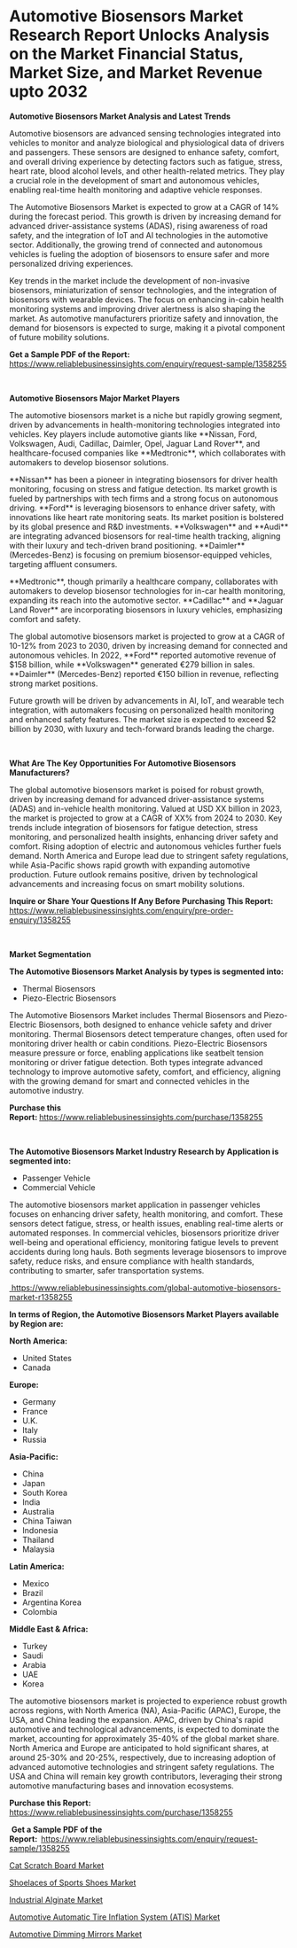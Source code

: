 <p><h1>Automotive Biosensors Market Research Report Unlocks Analysis on the Market Financial Status, Market Size, and Market Revenue upto 2032</h1></p><p><strong>Automotive Biosensors Market Analysis and Latest Trends</strong></p>
<p><p>Automotive biosensors are advanced sensing technologies integrated into vehicles to monitor and analyze biological and physiological data of drivers and passengers. These sensors are designed to enhance safety, comfort, and overall driving experience by detecting factors such as fatigue, stress, heart rate, blood alcohol levels, and other health-related metrics. They play a crucial role in the development of smart and autonomous vehicles, enabling real-time health monitoring and adaptive vehicle responses.</p><p>The Automotive Biosensors Market is expected to grow at a CAGR of 14% during the forecast period. This growth is driven by increasing demand for advanced driver-assistance systems (ADAS), rising awareness of road safety, and the integration of IoT and AI technologies in the automotive sector. Additionally, the growing trend of connected and autonomous vehicles is fueling the adoption of biosensors to ensure safer and more personalized driving experiences.</p><p>Key trends in the market include the development of non-invasive biosensors, miniaturization of sensor technologies, and the integration of biosensors with wearable devices. The focus on enhancing in-cabin health monitoring systems and improving driver alertness is also shaping the market. As automotive manufacturers prioritize safety and innovation, the demand for biosensors is expected to surge, making it a pivotal component of future mobility solutions.</p></p>
<p><strong>Get a Sample PDF of the Report:&nbsp;</strong> <a href="https://www.reliablebusinessinsights.com/enquiry/request-sample/1358255?utm_campaign=1873&utm_medium=2&utm_source=Github&utm_content=ia&utm_term=23012025&utm_id=automotive-biosensors">https://www.reliablebusinessinsights.com/enquiry/request-sample/1358255</a></p>
<p>&nbsp;</p>
<p><strong>Automotive Biosensors Major Market Players</strong></p>
<p><p>The automotive biosensors market is a niche but rapidly growing segment, driven by advancements in health-monitoring technologies integrated into vehicles. Key players include automotive giants like **Nissan, Ford, Volkswagen, Audi, Cadillac, Daimler, Opel, Jaguar Land Rover**, and healthcare-focused companies like **Medtronic**, which collaborates with automakers to develop biosensor solutions.</p><p>**Nissan** has been a pioneer in integrating biosensors for driver health monitoring, focusing on stress and fatigue detection. Its market growth is fueled by partnerships with tech firms and a strong focus on autonomous driving. **Ford** is leveraging biosensors to enhance driver safety, with innovations like heart rate monitoring seats. Its market position is bolstered by its global presence and R&D investments. **Volkswagen** and **Audi** are integrating advanced biosensors for real-time health tracking, aligning with their luxury and tech-driven brand positioning. **Daimler** (Mercedes-Benz) is focusing on premium biosensor-equipped vehicles, targeting affluent consumers.</p><p>**Medtronic**, though primarily a healthcare company, collaborates with automakers to develop biosensor technologies for in-car health monitoring, expanding its reach into the automotive sector. **Cadillac** and **Jaguar Land Rover** are incorporating biosensors in luxury vehicles, emphasizing comfort and safety.</p><p>The global automotive biosensors market is projected to grow at a CAGR of 10-12% from 2023 to 2030, driven by increasing demand for connected and autonomous vehicles. In 2022, **Ford** reported automotive revenue of $158 billion, while **Volkswagen** generated €279 billion in sales. **Daimler** (Mercedes-Benz) reported €150 billion in revenue, reflecting strong market positions.</p><p>Future growth will be driven by advancements in AI, IoT, and wearable tech integration, with automakers focusing on personalized health monitoring and enhanced safety features. The market size is expected to exceed $2 billion by 2030, with luxury and tech-forward brands leading the charge.</p></p>
<p>&nbsp;</p>
<p><strong>What Are The Key Opportunities For Automotive Biosensors Manufacturers?</strong></p>
<p><p>The global automotive biosensors market is poised for robust growth, driven by increasing demand for advanced driver-assistance systems (ADAS) and in-vehicle health monitoring. Valued at USD XX billion in 2023, the market is projected to grow at a CAGR of XX% from 2024 to 2030. Key trends include integration of biosensors for fatigue detection, stress monitoring, and personalized health insights, enhancing driver safety and comfort. Rising adoption of electric and autonomous vehicles further fuels demand. North America and Europe lead due to stringent safety regulations, while Asia-Pacific shows rapid growth with expanding automotive production. Future outlook remains positive, driven by technological advancements and increasing focus on smart mobility solutions.</p></p>
<p><strong>Inquire or Share Your Questions If Any Before Purchasing This Report:</strong> <a href="https://www.reliablebusinessinsights.com/enquiry/pre-order-enquiry/1358255?utm_campaign=1873&utm_medium=2&utm_source=Github&utm_content=ia&utm_term=23012025&utm_id=automotive-biosensors">https://www.reliablebusinessinsights.com/enquiry/pre-order-enquiry/1358255</a></p>
<p>&nbsp;</p>
<p><strong>Market Segmentation</strong></p>
<p><strong>The Automotive Biosensors Market Analysis by types is segmented into:</strong></p>
<p><ul><li>Thermal Biosensors</li><li>Piezo-Electric Biosensors</li></ul></p>
<p><p>The Automotive Biosensors Market includes Thermal Biosensors and Piezo-Electric Biosensors, both designed to enhance vehicle safety and driver monitoring. Thermal Biosensors detect temperature changes, often used for monitoring driver health or cabin conditions. Piezo-Electric Biosensors measure pressure or force, enabling applications like seatbelt tension monitoring or driver fatigue detection. Both types integrate advanced technology to improve automotive safety, comfort, and efficiency, aligning with the growing demand for smart and connected vehicles in the automotive industry.</p></p>
<p><strong>Purchase this Report:&nbsp;</strong><a href="https://www.reliablebusinessinsights.com/purchase/1358255?utm_campaign=1873&utm_medium=2&utm_source=Github&utm_content=ia&utm_term=23012025&utm_id=automotive-biosensors">https://www.reliablebusinessinsights.com/purchase/1358255</a></p>
<p>&nbsp;</p>
<p><strong>The Automotive Biosensors Market Industry Research by Application is segmented into:</strong></p>
<p><ul><li>Passenger Vehicle</li><li>Commercial Vehicle</li></ul></p>
<p><p>The automotive biosensors market application in passenger vehicles focuses on enhancing driver safety, health monitoring, and comfort. These sensors detect fatigue, stress, or health issues, enabling real-time alerts or automated responses. In commercial vehicles, biosensors prioritize driver well-being and operational efficiency, monitoring fatigue levels to prevent accidents during long hauls. Both segments leverage biosensors to improve safety, reduce risks, and ensure compliance with health standards, contributing to smarter, safer transportation systems.</p></p>
<p><a href="https://www.reliablebusinessinsights.com/global-automotive-biosensors-market-r1358255?utm_campaign=1873&utm_medium=2&utm_source=Github&utm_content=ia&utm_term=23012025&utm_id=automotive-biosensors">&nbsp;https://www.reliablebusinessinsights.com/global-automotive-biosensors-market-r1358255</a></p>
<p><strong>In terms of Region, the Automotive Biosensors Market Players available by Region are:</strong></p>
<p>
    <p> <strong> North America: </strong>
        <ul>
            <li>United States</li>
            <li>Canada</li>
        </ul>
        </p> 
    <p> <strong> Europe: </strong>
        <ul>
            <li>Germany</li>
            <li>France</li>
            <li>U.K.</li>
            <li>Italy</li>
            <li>Russia</li>
        </ul>
        </p> 
    <p> <strong> Asia-Pacific: </strong>
        <ul>
            <li>China</li>
            <li>Japan</li>
            <li>South Korea</li>
            <li>India</li>
            <li>Australia</li>
            <li>China Taiwan</li>
            <li>Indonesia</li>
            <li>Thailand</li>
            <li>Malaysia</li>
        </ul>
        </p> 
    <p> <strong> Latin America: </strong>
        <ul>
            <li>Mexico</li>
            <li>Brazil</li>
            <li>Argentina Korea</li>
            <li>Colombia</li>
        </ul>
        </p> 
    <p> <strong> Middle East & Africa: </strong>
        <ul>
            <li>Turkey</li>
            <li>Saudi</li>
            <li>Arabia</li>
            <li>UAE</li>
            <li>Korea</li>
        </ul>
    </p>
    </p>
<p><p>The automotive biosensors market is projected to experience robust growth across regions, with North America (NA), Asia-Pacific (APAC), Europe, the USA, and China leading the expansion. APAC, driven by China's rapid automotive and technological advancements, is expected to dominate the market, accounting for approximately 35-40% of the global market share. North America and Europe are anticipated to hold significant shares, at around 25-30% and 20-25%, respectively, due to increasing adoption of advanced automotive technologies and stringent safety regulations. The USA and China will remain key growth contributors, leveraging their strong automotive manufacturing bases and innovation ecosystems.</p></p>
<p><strong>Purchase this Report: </strong><a href="https://www.reliablebusinessinsights.com/purchase/1358255?utm_campaign=1873&utm_medium=2&utm_source=Github&utm_content=ia&utm_term=23012025&utm_id=automotive-biosensors">https://www.reliablebusinessinsights.com/purchase/1358255</a></p>
<p>&nbsp;<strong>Get a Sample PDF of the Report:&nbsp;&nbsp;</strong><a href="https://www.reliablebusinessinsights.com/enquiry/request-sample/1358255?utm_campaign=1873&utm_medium=2&utm_source=Github&utm_content=ia&utm_term=23012025&utm_id=automotive-biosensors">https://www.reliablebusinessinsights.com/enquiry/request-sample/1358255</a></p>
<p><strong></strong></p>
<p><p><a href="https://www.linkedin.com/pulse/analysis-cat-scratch-board-market-fueled-growth-cagr-81-qfu6c?utm_campaign=1873&utm_medium=2&utm_source=Github&utm_content=ia&utm_term=23012025&utm_id=automotive-biosensors">Cat Scratch Board Market</a></p><p><a href="https://www.linkedin.com/pulse/shoelaces-sports-shoes-research-report-industry-development-xeawf?utm_campaign=1873&utm_medium=2&utm_source=Github&utm_content=ia&utm_term=23012025&utm_id=automotive-biosensors">Shoelaces of Sports Shoes Market</a></p><p><a href="https://www.linkedin.com/pulse/in-depth-analysis-size-industrial-alginate-market-its-ah3cf?utm_campaign=1873&utm_medium=2&utm_source=Github&utm_content=ia&utm_term=23012025&utm_id=automotive-biosensors">Industrial Alginate Market</a></p><p><a href="https://github.com/schwminh2001101/Market-Research-Report-List-1/blob/main/automotive-automatic-tire-inflation-system-atis-market.md?utm_campaign=1873&utm_medium=2&utm_source=Github&utm_content=ia&utm_term=23012025&utm_id=automotive-biosensors">Automotive Automatic Tire Inflation System (ATIS) Market</a></p><p><a href="https://github.com/triattwood9919/Market-Research-Report-List-1/blob/main/automotive-dimming-mirrors-market.md?utm_campaign=1873&utm_medium=2&utm_source=Github&utm_content=ia&utm_term=23012025&utm_id=automotive-biosensors">Automotive Dimming Mirrors Market</a></p></p>
